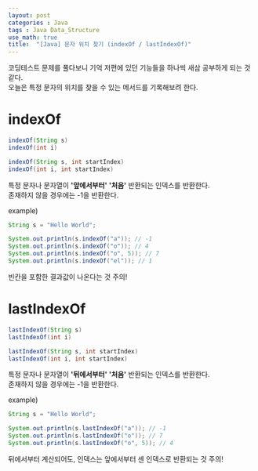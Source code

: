 ```yaml
---
layout: post
categories : Java
tags : Java Data_Structure
use_math: true
title:  "[Java] 문자 위치 찾기 (indexOf / lastIndexOf)"
---
```


코딩테스트 문제를 풀다보니 기억 저편에 있던 기능들을 하나씩 새삼 공부하게 되는 것 같다.   
오늘은 특정 문자의 위치를 찾을 수 있는 메서드를 기록해보려 한다.    

# indexOf
```java
indexOf(String s)
indexOf(int i)

indexOf(String s, int startIndex)
indexOf(int i, int startIndex)
```
특정 문자나 문자열이 **'앞에서부터'** **'처음'** 반환되는 인덱스를 반환한다.    
존재하지 않을 경우에는 -1을 반환한다.   

example) 
```java
String s = "Hello World"; 

System.out.println(s.indexOf("a")); // -1
System.out.println(s.indexOf("o")); // 4
System.out.println(s.indexOf("o", 5)); // 7
System.out.println(s.indexOf("el")); // 1
```
빈칸을 포함한 결과값이 나온다는 것 주의!

# lastIndexOf
```java
lastIndexOf(String s)
lastIndexOf(int i)

lastIndexOf(String s, int startIndex)
lastIndexOf(int i, int startIndex)
```
특정 문자나 문자열이 **'뒤에서부터'** **'처음'** 반환되는 인덱스를 반환한다.    
존재하지 않을 경우에는 -1을 반환한다.   

example)
```java
String s = "Hello World"; 

System.out.println(s.lastIndexOf("a")); // -1
System.out.println(s.lastIndexOf("o")); // 7
System.out.println(s.lastIndexOf("o", 5)); // 4
```
뒤에서부터 계산되어도, 인덱스는 앞에서부터 센 인덱스로 반환되는 것 주의! 